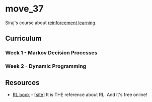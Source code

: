 # move_37

Siraj's course about [reinforcement learning](https://www.theschool.ai/courses/move-37-course/).

## Curriculum

### Week 1 - Markov Decision Processes

### Week 2 - Dynamic Programming

## Resources

- [RL book](https://drive.google.com/file/d/1opPSz5AZ_kVa1uWOdOiveNiBFiEOHjkG/view) - [[site](http://incompleteideas.net/book/the-book-2nd.html)] It is THE reference about RL. And it's free online!